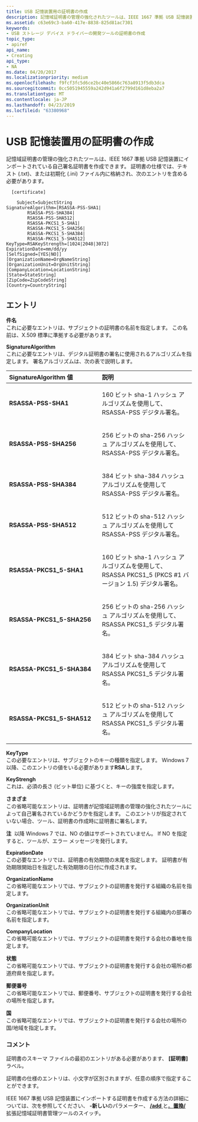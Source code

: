 ```yaml
---
title: USB 記憶装置用の証明書の作成
description: 記憶域証明書の管理の強化されたツールは、IEEE 1667 準拠 USB 記憶装置にインポートされている自己署名証明書を作成できます。
ms.assetid: c63e69c3-ba60-417e-8838-825d81ac7301
keywords:
- USB ストレージ デバイス ドライバーの開発ツールの証明書の作成
topic_type:
- apiref
api_name:
- Creating
api_type:
- NA
ms.date: 04/20/2017
ms.localizationpriority: medium
ms.openlocfilehash: f9fcf3fc5d6ce2bc40e5866c763a8913f5db3dca
ms.sourcegitcommit: 0cc5051945559a242d941a6f2799d161d8eba2a7
ms.translationtype: MT
ms.contentlocale: ja-JP
ms.lasthandoff: 04/23/2019
ms.locfileid: "63380968"
---
```

# <a name="creating-certificates-for-usb-storage-devices"></a>USB 記憶装置用の証明書の作成


記憶域証明書の管理の強化されたツールは、IEEE 1667 準拠 USB 記憶装置にインポートされている自己署名証明書を作成できます。 証明書の仕様では、テキスト (.txt)、または初期化 (.ini) ファイル内に格納され、次のエントリを含める必要があります。

```
  [certificate]

    Subject=SubjectString
SignatureAlgorithm=[RSASSA-PSS-SHA1|
        RSASSA-PSS-SHA384|
        RSASSA-PSS-SHA512|
        RSASSA-PKCS1_5-SHA1|
        RSASSA-PKCS1_5-SHA256|
        RSASSA-PKCS1_5-SHA384|
        RSASSA-PKCS1_5-SHA512]
KeyType=RSAKeyStrength=[1024|2048|3072]
ExpirationDate=mm/dd/yy
[SelfSigned=[YES|NO]]
[OrganizationName=OrgNameString]
[OrganizationUnit=OrgUnitString]
[CompanyLocation=LocationString]
[State=StateString]
[ZipCode=ZipCodeString]
[Country=CountryString]
```

## <a name="span-identriesspanspan-identriesspanspan-identriesspanentries"></a><span id="Entries"></span><span id="entries"></span><span id="ENTRIES"></span>エントリ


<span id="_______Subject______"></span><span id="_______subject______"></span><span id="_______SUBJECT______"></span> **件名**   
これに必要なエントリは、サブジェクトの証明書の名前を指定します。 この名前は、X.509 標準に準拠する必要があります。

<span id="_______SignatureAlgorithm______"></span><span id="_______signaturealgorithm______"></span><span id="_______SIGNATUREALGORITHM______"></span> **SignatureAlgorithm**   
これに必要なエントリは、デジタル証明書の署名に使用されるアルゴリズムを指定します。 署名アルゴリズムは、次の表で説明します。

<table>
<colgroup>
<col width="50%" />
<col width="50%" />
</colgroup>
<thead>
<tr class="header">
<th align="left">SignatureAlgorithm 値</th>
<th align="left">説明</th>
</tr>
</thead>
<tbody>
<tr class="odd">
<td align="left"><p><strong>RSASSA-PSS-SHA1</strong></p></td>
<td align="left"><p>160 ビット sha-1 ハッシュ アルゴリズムを使用して、RSASSA-PSS デジタル署名。</p></td>
</tr>
<tr class="even">
<td align="left"><p><strong>RSASSA-PSS-SHA256</strong></p></td>
<td align="left"><p>256 ビットの sha-256 ハッシュ アルゴリズムを使用して、RSASSA-PSS デジタル署名。</p></td>
</tr>
<tr class="odd">
<td align="left"><p><strong>RSASSA-PSS-SHA384</strong></p></td>
<td align="left"><p>384 ビット sha-384 ハッシュ アルゴリズムを使用して RSASSA-PSS デジタル署名。</p></td>
</tr>
<tr class="even">
<td align="left"><p><strong>RSASSA-PSS-SHA512</strong></p></td>
<td align="left"><p>512 ビットの sha-512 ハッシュ アルゴリズムを使用して RSASSA-PSS デジタル署名。</p></td>
</tr>
<tr class="odd">
<td align="left"><p><strong>RSASSA-PKCS1_5-SHA1</strong></p></td>
<td align="left"><p>160 ビット sha-1 ハッシュ アルゴリズムを使用して、RSASSA PKCS1_5 (PKCS #1 バージョン 1.5) デジタル署名。</p></td>
</tr>
<tr class="even">
<td align="left"><p><strong>RSASSA-PKCS1_5-SHA256</strong></p></td>
<td align="left"><p>256 ビットの sha-256 ハッシュ アルゴリズムを使用して、RSASSA PKCS1_5 デジタル署名。</p></td>
</tr>
<tr class="odd">
<td align="left"><p><strong>RSASSA-PKCS1_5-SHA384</strong></p></td>
<td align="left"><p>384 ビット sha-384 ハッシュ アルゴリズムを使用して RSASSA PKCS1_5 デジタル署名。</p></td>
</tr>
<tr class="even">
<td align="left"><p><strong>RSASSA-PKCS1_5-SHA512</strong></p></td>
<td align="left"><p>512 ビットの sha-512 ハッシュ アルゴリズムを使用して RSASSA PKCS1_5 デジタル署名。</p></td>
</tr>
</tbody>
</table>

 

<span id="_______KeyType______"></span><span id="_______keytype______"></span><span id="_______KEYTYPE______"></span> **KeyType**   
この必要なエントリは、サブジェクトのキーの種類を指定します。 Windows 7 以降、このエントリの値をいる必要があります**RSA**します。

<span id="_______KeyStrengh______"></span><span id="_______keystrengh______"></span><span id="_______KEYSTRENGH______"></span> **KeyStrengh**   
これは、必須の長さ (ビット単位) に基づくと、キーの強度を指定します。

<span id="_______SelfSigned______"></span><span id="_______selfsigned______"></span><span id="_______SELFSIGNED______"></span> **さまざま**   
この省略可能なエントリは、証明書が記憶域証明書の管理の強化されたツールによって自己署名されているかどうかを指定します。 このエントリが指定されていない場合、ツール、証明書の作成時に証明書に署名します。

**注**  以降 Windows 7 では、NO の値はサポートされていません。 If NO を指定すると、ツールが、エラー メッセージを発行します。

 

<span id="_______ExpirationDate______"></span><span id="_______expirationdate______"></span><span id="_______EXPIRATIONDATE______"></span> **ExpirationDate**   
この必要なエントリでは、証明書の有効期間の末尾を指定します。 証明書が有効期限開始日を指定した有効期限の日付に作成されます。

<span id="_______OrganizationName______"></span><span id="_______organizationname______"></span><span id="_______ORGANIZATIONNAME______"></span> **OrganizationName**   
この省略可能なエントリでは、サブジェクトの証明書を発行する組織の名前を指定します。

<span id="_______OrganizationUnit______"></span><span id="_______organizationunit______"></span><span id="_______ORGANIZATIONUNIT______"></span> **OrganizationUnit**   
この省略可能なエントリでは、サブジェクトの証明書を発行する組織内の部署の名前を指定します。

<span id="_______CompanyLocation______"></span><span id="_______companylocation______"></span><span id="_______COMPANYLOCATION______"></span> **CompanyLocation**   
この省略可能なエントリでは、サブジェクトの証明書を発行する会社の番地を指定します。

<span id="_______State______"></span><span id="_______state______"></span><span id="_______STATE______"></span> **状態**   
この省略可能なエントリでは、サブジェクトの証明書を発行する会社の場所の都道府県を指定します。

<span id="_______ZipCode______"></span><span id="_______zipcode______"></span><span id="_______ZIPCODE______"></span> **郵便番号**   
この省略可能なエントリでは、郵便番号、サブジェクトの証明書を発行する会社の場所を指定します。

<span id="_______Country______"></span><span id="_______country______"></span><span id="_______COUNTRY______"></span> **国**   
この省略可能なエントリでは、サブジェクトの証明書を発行する会社の場所の国/地域を指定します。

### <a name="span-idcommentsspanspan-idcommentsspancomments"></a><span id="comments"></span><span id="COMMENTS"></span>コメント

証明書のスキーマ ファイルの最初のエントリがある必要があります、 **\[証明書\]** ラベル。

証明書の仕様のエントリは、小文字が区別されますが、任意の順序で指定することができます。

IEEE 1667 準拠 USB 記憶装置にインポートする証明書を作成する方法の詳細については、次を参照してください、 **-新しい**のパラメーター、 [ **/add** ](enhstor-add-switch.md)と[。**置換/** ](-replace-switch.md)拡張記憶域証明書管理ツールのスイッチ。

 

 






